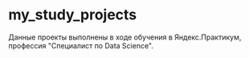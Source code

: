 # my_study_projects
Данные проекты выполнены в ходе обучения в Яндекс.Практикум, профессия "Специалист по Data Science".
